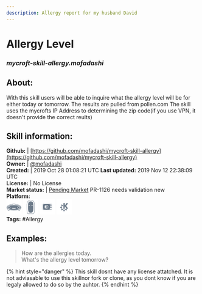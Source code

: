 ```yaml
---  
description: Allergy report for my husband David  
---  
```

# Allergy Level  
### _mycroft-skill-allergy.mofadashi_  
## About:  
With this skill users will be able to inquire what the allergy level will be for either today or tomorrow.
The results are pulled from pollen.com
The skill uses the mycrofts IP Address to determining the zip code(if you use VPN, it doesn't provide the correct reults)

## Skill information:  
**Github:** | [https://github.com/mofadashi/mycroft-skill-allergy](https://github.com/mofadashi/mycroft-skill-allergy)  
**Owner:** | [@mofadashi](https://github.com/mofadashi)  
**Created:** | 2019 Oct 28 01:08:21 UTC  **Last updated:** 2019 Nov 12 22:38:09 UTC  
**License:** | No License  
**Market status:** | [Pending Market](https://market.mycroft.ai/skill/) PR-1126 needs validation new  
**Platform:**  
 ![](../.gitbook/assets/mark-1-icon.png)  ![](../.gitbook/assets/mark-2-icon.png)  ![](../.gitbook/assets/picroft-icon.png)  ![](../.gitbook/assets/kde.png)   
**Tags:** \#Allergy   
## Examples:  
> How are the allergies today.  
> What's the allergy level tomorrow?  
  
{% hint style="danger" %}
This skill dosnt have any license attatched. It is not adviasable to use this skillnor fork or clone, as you dont know if you are legaly allowed to do so by the auhtor.
{% endhint %}
